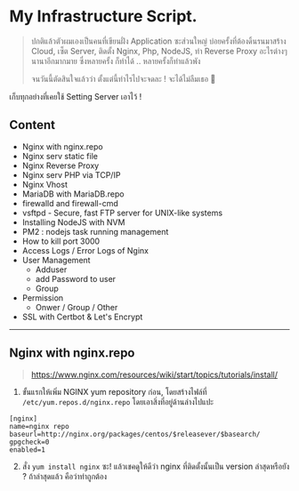 # My Infrastructure Script.
> ปกติแล้วตัวผมเองเป็นคนที่เขียนฝั่ง Application ซะส่วนใหญ่ บ่อยครั้งที่ต้องดิ้นรนมาสร้าง Cloud, เซ็ต Server, ติดตั้ง Nginx, Php, NodeJS, ทำ Reverse Proxy อะไรต่างๆ นานาอีกมากมาย ซึ่งหลายครั้ง ก็ทำได้ .. หลายครั้งก็ทำแล้วพัง
>
> จนวันนี้ตัดสินใจแล้วว่า ตั้งแต่นี้ทำไรไปจะจดละ ! จะได้ไม่ลืมเธอ 🌹

เก็บทุกอย่างที่เคยใช้ Setting Server เอาไว้ !

## Content
* Nginx with nginx.repo
* Nginx serv static file
* Nginx Reverse Proxy
* Nginx serv PHP via TCP/IP
* Nginx Vhost
* MariaDB with MariaDB.repo
* firewalld and firewall-cmd
* vsftpd - Secure, fast FTP server for UNIX-like systems
* Installing NodeJS with NVM
* PM2 : nodejs task running management
* How to kill port 3000
* Access Logs / Error Logs of Nginx
* User Management
  * Adduser
  * add Password to user
  * Group
* Permission
  * Onwer / Group / Other
* SSL with Certbot & Let's Encrypt

---

## Nginx with nginx.repo
> https://www.nginx.com/resources/wiki/start/topics/tutorials/install/

1. ขั้นแรกให้เพิ่ม NGINX yum repository ก่อน, โดยสร้างไฟล์ที่ `/etc/yum.repos.d/nginx.repo` โดยเอาสิ่งที่อยู่ด้านล่างไปแปะ

```
[nginx]
name=nginx repo
baseurl=http://nginx.org/packages/centos/$releasever/$basearch/
gpgcheck=0
enabled=1
```

2. สั่ง `yum install nginx` ซะ! แล้วเชคดูให้ดีว่า nginx ที่ติดตั้งนั้นเป็น version ล่าสุดหรือยัง ? ถ้าล่าสุดแล้ว คือว่าทำถูกต้อง